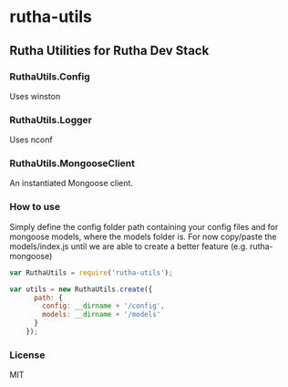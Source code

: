 rutha-utils
===========

## Rutha Utilities for Rutha Dev Stack

### RuthaUtils.Config

Uses winston

### RuthaUtils.Logger

Uses nconf

### RuthaUtils.MongooseClient

An instantiated Mongoose client. 


### How to use

Simply define the config folder path containing your config files and for mongoose models, where the models folder is. For now copy/paste the models/index.js until we are able to create a better feature (e.g. rutha-mongoose)

```javascript
var RuthaUtils = require('rutha-utils');

var utils = new RuthaUtils.create({
      path: {
        config: __dirname + '/config',
        models: __dirname + '/models'
      }
    });
```

### License
MIT


